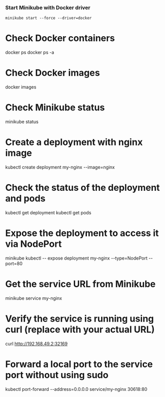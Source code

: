 ### Start Minikube with Docker driver
    minikube start --force --driver=docker

# Check Docker containers
docker ps
docker ps -a

# Check Docker images
docker images

# Check Minikube status
minikube status

# Create a deployment with nginx image
kubectl create deployment my-nginx --image=nginx

# Check the status of the deployment and pods
kubectl get deployment
kubectl get pods

# Expose the deployment to access it via NodePort
minikube kubectl -- expose deployment my-nginx --type=NodePort --port=80

# Get the service URL from Minikube
minikube service my-nginx

# Verify the service is running using curl (replace with your actual URL)
curl http://192.168.49.2:32169

# Forward a local port to the service port without using sudo
kubectl port-forward --address=0.0.0.0 service/my-nginx 30618:80

